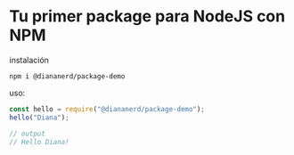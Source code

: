 # Tu primer package para NodeJS con NPM

instalación
```
npm i @diananerd/package-demo
```

uso:
```js
const hello = require("@diananerd/package-demo");
hello("Diana");

// output
// Hello Diana!
```

